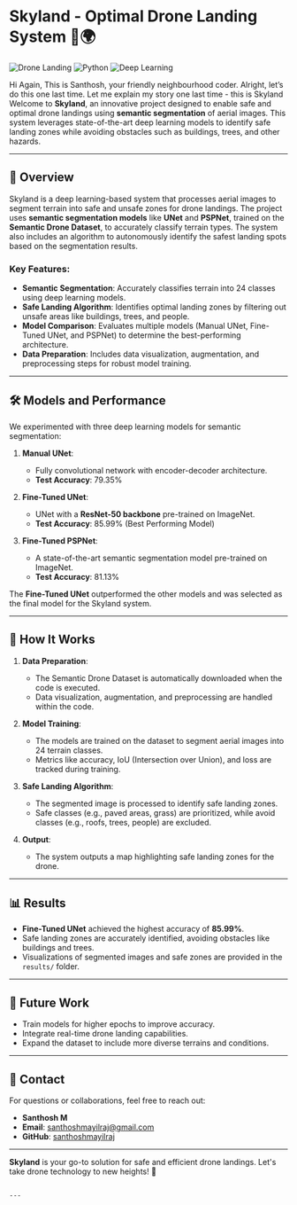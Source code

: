 # Skyland - Optimal Drone Landing System 🚁🌍

![Drone Landing](https://img.shields.io/badge/Status-Active-brightgreen) 
![Python](https://img.shields.io/badge/Python-3.8%2B-blue) 
![Deep Learning](https://img.shields.io/badge/Framework-PyTorch-orange)

Hi Again, This is Santhosh, your friendly neighbourhood coder. Alright, let’s do this one last time. Let me explain my story one last time - this is Skyland
Welcome to **Skyland**, an innovative project designed to enable safe and optimal drone landings using **semantic segmentation** of aerial images. This system leverages state-of-the-art deep learning models to identify safe landing zones while avoiding obstacles such as buildings, trees, and other hazards.

---

## 📌 Overview

Skyland is a deep learning-based system that processes aerial images to segment terrain into safe and unsafe zones for drone landings. The project uses **semantic segmentation models** like **UNet** and **PSPNet**, trained on the **Semantic Drone Dataset**, to accurately classify terrain types. The system also includes an algorithm to autonomously identify the safest landing spots based on the segmentation results.

### Key Features:
- **Semantic Segmentation**: Accurately classifies terrain into 24 classes using deep learning models.
- **Safe Landing Algorithm**: Identifies optimal landing zones by filtering out unsafe areas like buildings, trees, and people.
- **Model Comparison**: Evaluates multiple models (Manual UNet, Fine-Tuned UNet, and PSPNet) to determine the best-performing architecture.
- **Data Preparation**: Includes data visualization, augmentation, and preprocessing steps for robust model training.

---

## 🛠️ Models and Performance

We experimented with three deep learning models for semantic segmentation:

1. **Manual UNet**:
   - Fully convolutional network with encoder-decoder architecture.
   - **Test Accuracy**: 79.35%

2. **Fine-Tuned UNet**:
   - UNet with a **ResNet-50 backbone** pre-trained on ImageNet.
   - **Test Accuracy**: 85.99% (Best Performing Model)

3. **Fine-Tuned PSPNet**:
   - A state-of-the-art semantic segmentation model pre-trained on ImageNet.
   - **Test Accuracy**: 81.13%

The **Fine-Tuned UNet** outperformed the other models and was selected as the final model for the Skyland system.

---

## 🚀 How It Works

1. **Data Preparation**:
   - The Semantic Drone Dataset is automatically downloaded when the code is executed.
   - Data visualization, augmentation, and preprocessing are handled within the code.

2. **Model Training**:
   - The models are trained on the dataset to segment aerial images into 24 terrain classes.
   - Metrics like accuracy, IoU (Intersection over Union), and loss are tracked during training.

3. **Safe Landing Algorithm**:
   - The segmented image is processed to identify safe landing zones.
   - Safe classes (e.g., paved areas, grass) are prioritized, while avoid classes (e.g., roofs, trees, people) are excluded.

4. **Output**:
   - The system outputs a map highlighting safe landing zones for the drone.

---

## 📊 Results

- **Fine-Tuned UNet** achieved the highest accuracy of **85.99%**.
- Safe landing zones are accurately identified, avoiding obstacles like buildings and trees.
- Visualizations of segmented images and safe zones are provided in the `results/` folder.

---

## 🚀 Future Work

- Train models for higher epochs to improve accuracy.
- Integrate real-time drone landing capabilities.
- Expand the dataset to include more diverse terrains and conditions.

---

## 📧 Contact

For questions or collaborations, feel free to reach out:
- **Santhosh M**  
- **Email**: santhoshmayilraj@gmail.com  
- **GitHub**: [santhoshmayilraj](https://github.com/santhoshmayilraj)  

---

**Skyland** is your go-to solution for safe and efficient drone landings. Let's take drone technology to new heights! 🚀
```

---